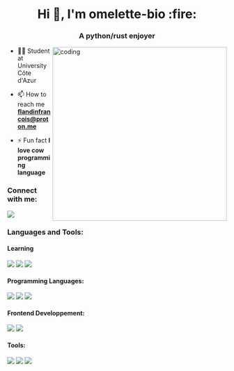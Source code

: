 <h1 align="center">Hi 👋, I'm omelette-bio :fire:</h1>
<h3 align="center">A python/rust enjoyer</h3>
<img align="right" alt="coding" width="400" border-radius="0.375rem" src="https://media.giphy.com/media/v1.Y2lkPTc5MGI3NjExYjdmcDU5dGNnZW01d2E3ZjUwbXhmOWR1eHk3ODlwN2U4c3ZyanhmYSZlcD12MV9pbnRlcm5hbF9naWZfYnlfaWQmY3Q9Zw/ZVik7pBtu9dNS/giphy.gif">

- 🧑‍🎓 Student at University Côte d'Azur

- 📫 How to reach me **flandinfrancois@proton.me**
  
- ⚡ Fun fact **I love cow programming language**

<h3 align="left">Connect with me:</h3>
<p align="left">
<a href="https://discordapp.com/users/381898390662807565" target="blank"><img align="center" src="https://img.shields.io/badge/discord-%235865F2?style=for-the-badge&logo=discord&logoColor=white"></a>
</p>

<h3 align="left">Languages and Tools:</h3>

<h4 align="left">Learning</h4>
<p align="left">
<img src="https://img.shields.io/badge/rust-000000?style=for-the-badge&logo=rust&logoColor=white">
<img src="https://img.shields.io/badge/openjdk-%23437291?style=for-the-badge&logo=openjdk&logoColor=white">
<img src="https://img.shields.io/badge/ocaml-%23EC6813?style=for-the-badge&logo=ocaml&logoColor=white">
</p>

<h4 align="left">Programming Languages:</h4>
<p align="left"> 
<img src="https://img.shields.io/badge/python-3776AB?style=for-the-badge&logo=python&logoColor=white"/>
<img src="https://img.shields.io/badge/C-A8B9CC?style=for-the-badge&logo=c&logoColor=white"/>
<img src="https://img.shields.io/badge/JavaScript-F7DF1E?style=for-the-badge&logo=javascript&logoColor=white">
</p>

<h4 align="left">Frontend Developpement:</h4>
<p align="left">
<img src="https://img.shields.io/badge/html5-%23E34F26?style=for-the-badge&logo=html5&logoColor=white">
<img src="https://img.shields.io/badge/css3-%231572B6?style=for-the-badge&logo=css3&logoColor=white">
</p>

<h4 align="left">Tools:</h4>
<p align="left">
<img src="https://img.shields.io/badge/ubuntu-%23E95420?style=for-the-badge&logo=ubuntu&logoColor=white">
<img src="https://img.shields.io/badge/windows-%230078D4?style=for-the-badge&logo=windows&logoColor=white">
<img src="https://img.shields.io/badge/VSCode-%23007ACC?style=for-the-badge&logo=visualstudiocode&logoColor=white">
</p>
